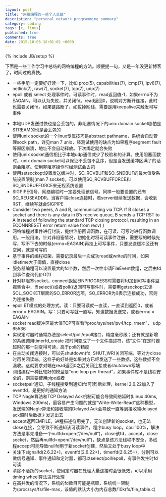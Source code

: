 ```yaml
---
layout: post
title: "网络编程的一些个人总结"
description: "personal network programming summary"
category: coding
tags: [c, linux]
published: true
comments: true
date: 2015-10-03 18:01:02 +0800
---
```

{% include JB/setup %}

下面是一些工作学习中总结的网络编程的方法。顺便提一句，又是一年没更新博客了，时间过的真快。

- 一些手册一定要好好读一下，比如 proc(5), capabilities(7), icmp(7), ipv6(7), netlink(7), raw(7), socket(7), tcp(7), udp(7)
- epoll 或者 select 处理事件时，可读事件时，read返回值-1，如果errno不为EAGAIN，可以认为失败，并关闭fd。read返回0，说明对方断开连接，此时也需要关闭fd。如果链路断了，如拔掉网线，需要是用keepalive来触发可写事件

<!--more-->

- 本地UDP发送过快也是会丢包的。非阻塞情况下的unix domain socket哪怕是STREAM的也是会丢包的
- 使用unix socket的一个linux专属技巧是abstract pathname，系统会自动管理sock path，详见man 7 unix，经测试使用的缺点为如果程序segment fault等原因崩溃，地址不会自动释放。下次绑定就会失败
- 使用unix socket通信相比于本地udp通信减少了校验和的计算。使用阻塞函数时，unix domain socket可以保证不丢包不乱序，但是当发送缓冲区满了的话则会阻塞。使用非阻塞操作时经测试会丢包
- 使用setsockopt设置发送缓冲时，SO_RCVBUF和SO_SNDBUF的最大值受系统设置限制(man 7 socket)。可以使用SO_RCVBUFFORCE和SO_SNDBUFFORCE来无视系统设置
- SIGPIPE信号，网络编程时一定要处理该信号。同样一般要设置的还有SO_REUSEADDR。当客户端close连接时，若server继续发送数据，会收到RST，继续写就会SIGPIPE
- Consider two peers, A and B, communicating via TCP. If B closes a socket and there is any data in B’s receive queue, B sends a TCP RST to A instead of following the standard TCP closing protocol, resulting in an ECONNRESET error return value from recv(  )
- 网络编程对事件进行封装，提供注册回调函数，在可读、可写时进行函数调用。一般用法，针对非阻塞情况，初始化时将可读事件注册，需要写的时候先写，写不下去的时候(errno=EAGAIN)再挂上可写事件，只要发送缓冲区还有空间，就是可写的
- 基于事件的编程框架，需要记录最后一次成功read或write的时间，如果idletime大于阈值，直接close
- 服务器编程可以设置最大的fd个数，然后一次性申请FileEvent数组，之后由fd到事件查询代价O(1)
- 针对非阻塞socket，connect返回EINPROGRESS时需要将fd加到可写事件监视集合中，当select()或者poll()返回可写事件时，需要用getsockopt去读SOL_SOCKET层面的SO_ERROR选项，SO_ERROR为0表示连接成功，否则为连接失败
- epoll ET模式的处理方式。读：只要可读就一直读，一直读到返回0，或者error = EAGAIN。写：只要可写就一直写，知道数据发送完，或者errno = EAGAIN
- socket read缓冲区最大值TCP可查看”/proc/sys/net/ipv4/tcp_rmem”， udp 65536
- 实现定时器时通常办法是select/poll/epoll接口，精度毫秒级；还有就是新增的系统调用timerfd_create 把时间变成了一个文件描述符，该“文件”在定时器超时的那一刻变得可读，高于poll的精度
- 在主动关闭连接时，可以先shutdown(fd, SHUT_WR)关闭写端，等对方close时再关闭读端。这样子的好处是如果对方已经发送了一些数据，这些数据不会漏收。这就要求对端在read返回0之后关闭连接或者shutdown写端
- 网络编程一种比较好的模型是“one loop per thread”，如果事件库不是线程安全的，则需要使用pipe或者
- socketpair通知，子线程接受到通知(fd可读)后处理，kernel 2.6.22加入了eventfd，是更好的通知方法
- TCP Nagle算法和TCP Delayed Ack机制可能会导致网络延时(Linux 40ms, Windows 200ms)，最容易产生问题的就是"Write-Write-Read”这种模型，发送端的Nagle算法和接收端的Delayed Ack会导致一直等到接收端delayed ack超时后数据才发送出去
- accept返回EMFILE，进程描述符用完了，无法创建新的socket，也无法close连接，会导致不断通知该可读事件，程序busy loop，cpu 100%，解决方法是事先准备一个nullfd=open(“/dev/null”)，close该fd，accept，close socket，然后再nullfd=open(“/dev/null”)，缺点是该方法线程不安全，多线程accept可能导致nullfd用于新socket创建，然后又处于busy loop中
- 关注下signalfd(2.6.22+)，eventfd(2.6.22+)，timerfd(2.6.25+)，分别可以做信号通知、事件通知和定时器，都可以select/poll/epoll，有事件发生时fd可读
- 清除不活跃的socket，使用定时器在处理大量连接时会很低效，可以采用timing wheel算法进行处理
- 在高并发的情况下，系统的fd数目可能是瓶颈，系统统一限制为/proc/sys/fs/file-max，该值的默认大小为内存总数/10k(fs/file_table.c)

